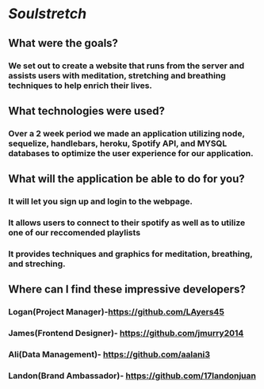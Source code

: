 # *Soulstretch*
## What were the goals?
### We set out to create a website that runs from the server and assists users with meditation, stretching and breathing techniques to help enrich their lives.
## What technologies were used?
### Over a 2 week period we made an application utilizing node, sequelize, handlebars, heroku, Spotify API, and MYSQL databases to optimize the user experience for our application.
## What will the application be able to do for you?
### It will let you sign up and login to the webpage.
### It allows users to connect to their spotify as well as to utilize one of our reccomended playlists
### It provides techniques and graphics for meditation, breathing, and streching.
## Where can I find these impressive developers?
### Logan(Project Manager)-https://github.com/LAyers45
### James(Frontend Designer)- https://github.com/jmurry2014
### Ali(Data Management)- https://github.com/aalani3
### Landon(Brand Ambassador)- https://github.com/17landonjuan
